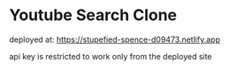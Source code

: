 # Youtube Search Clone

deployed at: https://stupefied-spence-d09473.netlify.app 

api key is restricted to work only from the deployed site
